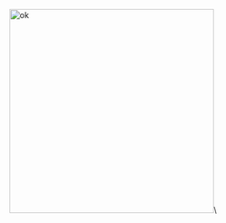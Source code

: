 <a href="https://lab.ueda.asia/wp-content/uploads/2015/10/ok.gif"><img src="https://lab.ueda.asia/wp-content/uploads/2015/10/ok.gif" alt="ok" width="360" height="360" class="alignleft size-full wp-image-220" /></a>\
